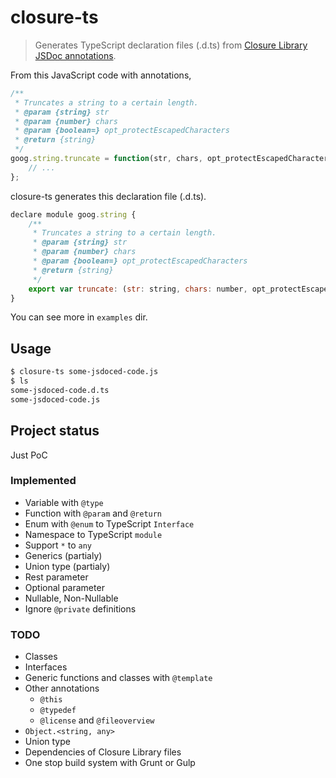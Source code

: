 closure-ts
====

> Generates TypeScript declaration files (.d.ts) from [Closure Library JSDoc annotations](https://developers.google.com/closure/compiler/docs/js-for-compiler).

From this JavaScript code with annotations,
```javascript
/**
 * Truncates a string to a certain length.
 * @param {string} str
 * @param {number} chars
 * @param {boolean=} opt_protectEscapedCharacters
 * @return {string}
 */
goog.string.truncate = function(str, chars, opt_protectEscapedCharacters) {
    // ...
};
```
closure-ts generates this declaration file (.d.ts).
```javascript
declare module goog.string {
    /**
     * Truncates a string to a certain length.
     * @param {string} str
     * @param {number} chars
     * @param {boolean=} opt_protectEscapedCharacters
     * @return {string}
     */
    export var truncate: (str: string, chars: number, opt_protectEscapedCharacters?: boolean) => string;
}
```

You can see more in `examples` dir.

## Usage

```bash
$ closure-ts some-jsdoced-code.js
$ ls
some-jsdoced-code.d.ts
some-jsdoced-code.js
```

## Project status

Just PoC

### Implemented

* Variable with `@type`
* Function with `@param` and `@return`
* Enum with `@enum` to TypeScript `Interface`
* Namespace to TypeScript `module`
* Support `*` to `any`
* Generics (partialy)
* Union type (partialy)
* Rest parameter
* Optional parameter
* Nullable, Non-Nullable
* Ignore `@private` definitions

### TODO

* Classes
* Interfaces
* Generic functions and classes with `@template`
* Other annotations
    * `@this`
    * `@typedef`
    * `@license` and `@fileoverview`
* `Object.<string, any>`
* Union type
* Dependencies of Closure Library files
* One stop build system with Grunt or Gulp

